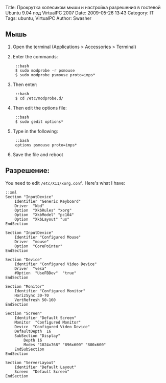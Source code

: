 Title: Прокрутка колесиком мыши и  настройка разрешения в гостевой Ubuntu 9.04 под VirtualPC 2007
Date: 2009-05-26 13:43
Category: IT
Tags: ubuntu, VirtualPC
Author: Swasher


Мышь
-----

1. Open the terminal (Applications \> Accessories \> Terminal)  
  
2. Enter the commands:  
 
        ::bash
        $ sudo modprobe -r psmouse  
        $ sudo modprobe psmouse proto=imps*

3. Then enter:  

        ::bash
        $ cd /etc/modprobe.d/

4. Then edit the options file:

        ::bash
        $ sudo gedit options*
  
5. Type in the following:

        ::bash
        options psmouse proto=imps*  
  
6. Save the file and reboot

Разрешение:
-----------

You need to edit `/etc/X11/xorg.conf`. Here's what I have:

    ::xml
    Section "InputDevice"
        Identifier "Generic Keyboard"
        Driver  "kbd"
        Option  "XkbRules" "xorg"
        Option  "XkbModel" "pc104"
        Option  "XkbLayout" "us"
    EndSection

    Section "InputDevice"
        Identifier "Configured Mouse"
        Driver  "mouse"
        Option  "CorePointer"
    EndSection

    Section "Device"
        Identifier "Configured Video Device"
        Driver  "vesa"
        #Option  "UseFBDev"  "true"
    EndSection

    Section "Monitor"
        Identifier "Configured Monitor"
        HorizSync 30-70
        VertRefresh 50-160
    EndSection

    Section "Screen"
        Identifier "Default Screen"
        Monitor  "Configured Monitor"
        Device  "Configured Video Device"
        DefaultDepth  16
        SubSection "Display"
            Depth 16
            Modes "1024x768" "896x600" "800x600"
        EndSubSection
    EndSection

    Section "ServerLayout"
        Identifier "Default Layout"
        Screen  "Default Screen"
    EndSection


